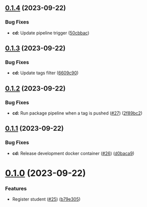 ## [0.1.4](https://github.com/upb-code-labs/main-api/compare/v0.1.3...v0.1.4) (2023-09-22)


### Bug Fixes

* **cd:** Update pipeline trigger ([50cbbac](https://github.com/upb-code-labs/main-api/commit/50cbbac7708da4e4f9032335c9f8d49e42bc98d7))



## [0.1.3](https://github.com/upb-code-labs/main-api/compare/v0.1.2...v0.1.3) (2023-09-22)


### Bug Fixes

* **cd:** Update tags filter ([6609c90](https://github.com/upb-code-labs/main-api/commit/6609c90b5abec1309a555d87a1bf27a8320f8404))



## [0.1.2](https://github.com/upb-code-labs/main-api/compare/v0.1.1...v0.1.2) (2023-09-22)


### Bug Fixes

* **cd:** Run package pipeline when a tag is pushed ([#27](https://github.com/upb-code-labs/main-api/issues/27)) ([2f89bc2](https://github.com/upb-code-labs/main-api/commit/2f89bc2270cf9ecd5c6ac4af0356eeafaae8895b))



## [0.1.1](https://github.com/upb-code-labs/main-api/compare/v0.1.0...v0.1.1) (2023-09-22)


### Bug Fixes

* **cd:** Release development docker container ([#26](https://github.com/upb-code-labs/main-api/issues/26)) ([d0baca9](https://github.com/upb-code-labs/main-api/commit/d0baca97373b6fa03ddd4dd8495b0ae160431365))



# [0.1.0](https://github.com/upb-code-labs/main-api/compare/v0.0.2...v0.1.0) (2023-09-22)


### Features

* Register student ([#25](https://github.com/upb-code-labs/main-api/issues/25)) ([b79e305](https://github.com/upb-code-labs/main-api/commit/b79e3051afd96a1c2ebdf3fa76f631232aa6e45f))



